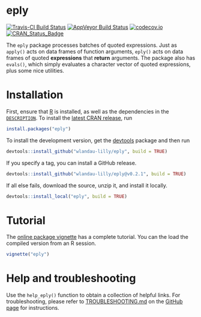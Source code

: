 # eply

[![Travis-CI Build Status](https://travis-ci.org/wlandau-lilly/eply.svg?branch=master)](https://travis-ci.org/wlandau-lilly/eply)
[![AppVeyor Build Status](https://ci.appveyor.com/api/projects/status/github/wlandau-lilly/eply?branch=master&svg=true)](https://ci.appveyor.com/project/wlandau-lilly/eply)
[![codecov.io](https://codecov.io/github/wlandau-lilly/eply/coverage.svg?branch=master)](https://codecov.io/github/wlandau-lilly/eply?branch=master)
[![CRAN_Status_Badge](http://www.r-pkg.org/badges/version/eply)](http://cran.r-project.org/package=eply)

The `eply` package processes batches of quoted expressions. Just as `apply()` acts on data frames of function arguments, `eply()` acts on data frames of quoted **expressions** that **return** arguments. The package also has `evals()`, which simply evaluates a character vector of quoted expressions, plus some nice utilities.

# Installation

First, ensure that [R](https://www.r-project.org/) is installed, as well as the dependencies in the [`DESCRIPTION`](https://github.com/wlandau-lilly/eply/blob/master/DESCRIPTION). To install the [latest CRAN release](https://cran.r-project.org/web/packages/eply/), run

```r
install.packages("eply")
```

To install the development version, get the [devtools](https://cran.r-project.org/web/packages/devtools/) package and then run 

```r
devtools::install_github("wlandau-lilly/eply", build = TRUE)
```

If you specify a tag, you can install a GitHub release.

```r
devtools::install_github("wlandau-lilly/eply@v0.2.1", build = TRUE)
```

If all else fails, download the source, unzip it, and install it locally.

```r
devtools::install_local("eply", build = TRUE)
```


# Tutorial

The [online package vignette](http://will-landau.com/eply/articles/eply.html) has a complete tutorial. You can the load the compiled version from an R session.

```r
vignette("eply")
```


# Help and troubleshooting

Use the `help_eply()` function to obtain a collection of helpful links. For troubleshooting, please refer to [TROUBLESHOOTING.md](https://github.com/wlandau-lilly/eply/blob/master/TROUBLESHOOTING.md) on the [GitHub page](https://github.com/wlandau-lilly/eply) for instructions.
